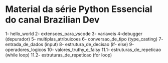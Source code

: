 # Material da série Python Essencial do canal Brazilian Dev

1- hello_world
2- extensoes_para_vscode
3- variaveis
4-debugger (depurador)
5- multiplas_atribuicoes
6- conversao_de_tipo (type_casting)
7- entrada_de_dados (input)
8- estrutura_de_decisao (if- else)
9- operadores_logicos
10- valores_truthy_e_falsy
11.1- estruturas_de_repeticao (while loop)
11.2- estruturas_de_repeticao (for loop)
